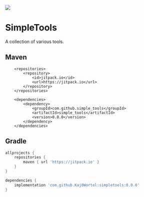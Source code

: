 [![](https://jitci.com/gh/Kaj0Wortel/SimpleTools/svg)](https://jitci.com/gh/Kaj0Wortel/SimpleTools)
# SimpleTools

A collection of various tools.

## Maven
```maven
    <repositories>
        <repository>
            <id>jitpack.io</id>
            <url>https://jitpack.io</url>
        </repository>
    </repositories>

    <dependencies>
        <dependency>
            <groupId>com.github.simple_tools</groupId>
            <artifactId>simple_tools</artifactId>
            <version>0.0.0</version>
        </dependency>
    </dependencies>
```


## Gradle
```gradle
allprojects {
    repositories {
        maven { url 'https://jitpack.io' }
    }
}

dependencies {
    implementation 'com.github.Kaj0Wortel:simpletools:0.0.0'
}
```

